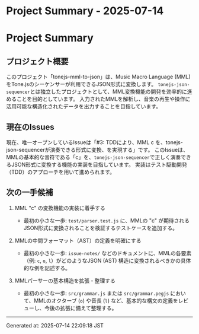 # Project Summary - 2025-07-14

# Project Summary

## プロジェクト概要
このプロジェクト「tonejs-mml-to-json」は、Music Macro Language (MML) をTone.jsのシーケンサーが利用できるJSON形式に変換します。
`tonejs-json-sequencer`とは独立したプロジェクトとして、MML変換機能の開発を効率的に進めることを目的としています。
入力されたMMLを解析し、音楽の再生や操作に活用可能な構造化されたデータを出力することを目指しています。

## 現在のIssues
現在、唯一オープンしているIssueは「#3: TDDにより、MML c を、tonejs-json-sequencerが演奏できる形式に変換、を実現する」です。
このIssueは、MMLの基本的な音符である「c」を、`tonejs-json-sequencer`で正しく演奏できるJSON形式に変換する機能の実装を目指しています。
実装はテスト駆動開発（TDD）のアプローチを用いて進められます。

## 次の一手候補
1.  MML "c" の変換機能の実装に着手する
    -   最初の小さな一歩: `test/parser.test.js` に、MMLの "c" が期待されるJSON形式に変換されることを検証するテストケースを追加する。

2.  MMLの中間フォーマット（AST）の定義を明確にする
    -   最初の小さな一歩: `issue-notes/` などのドキュメントに、MMLの各要素（例: `c`, `o`, `l`）がどのようなJSON (AST) 構造に変換されるべきかの具体的な例を記述する。

3.  MMLパーサーの基本構造を拡張・整理する
    -   最初の小さな一歩: `src/grammar.js` または `src/grammar.pegjs` において、MMLのオクターブ (`o`) や音長 (`l`) など、基本的な構文の定義をレビューし、今後の拡張に備えて整理する。

---
Generated at: 2025-07-14 22:09:18 JST
